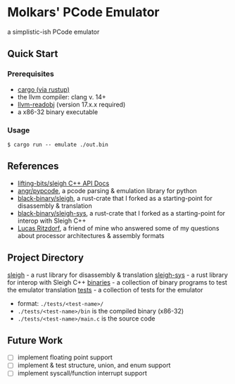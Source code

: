 
# Molkars' PCode Emulator

a simplistic-ish PCode emulator

## Quick Start

### Prerequisites
- [cargo (via rustup)](https://rustup.rs)
- the llvm compiler: clang v. 14+
- [llvm-readobj](https://llvm.org/docs/CommandGuide/llvm-readobj.html) (version 17.x.x required)
- a x86-32 binary executable

### Usage
```console
$ cargo run -- emulate ./out.bin
```

## References
- [lifting-bits/sleigh C++ API Docs](https://grant-h.github.io/docs/ghidra/decompiler/sleighAPIbasic.html)
- [angr/pypcode](https://github.com/angr/pypcode), a pcode parsing & emulation library for python
- [black-binary/sleigh](https://github.com/black-binary/sleigh), a rust-crate that I forked as a starting-point for disassembly & translation
- [black-binary/sleigh-sys](https://github.com/black-binary/sleigh-sys), a rust-crate that I forked as a starting-point for interop with Sleigh C++
- [Lucas Ritzdorf](https://github.com/LRitzdorf), a friend of mine who answered some of my questions about processor architectures & assembly formats


## Project Directory

[sleigh](./sleigh) - a rust library for disassembly & translation
[sleigh-sys](./sleigh-sys) - a rust library for interop with Sleigh C++
[binaries](./binaries) - a collection of binary programs to test the emulator translation
[tests](./tests) - a collection of tests for the emulator
  - format: `./tests/<test-name>/`
  - `./tests/<test-name>/bin` is the compiled binary (x86-32)
  - `./tests/<test-name>/main.c` is the source code

## Future Work

- [ ] implement floating point support
- [ ] implement & test structure, union, and enum support
- [ ] implement syscall/function interrupt support
